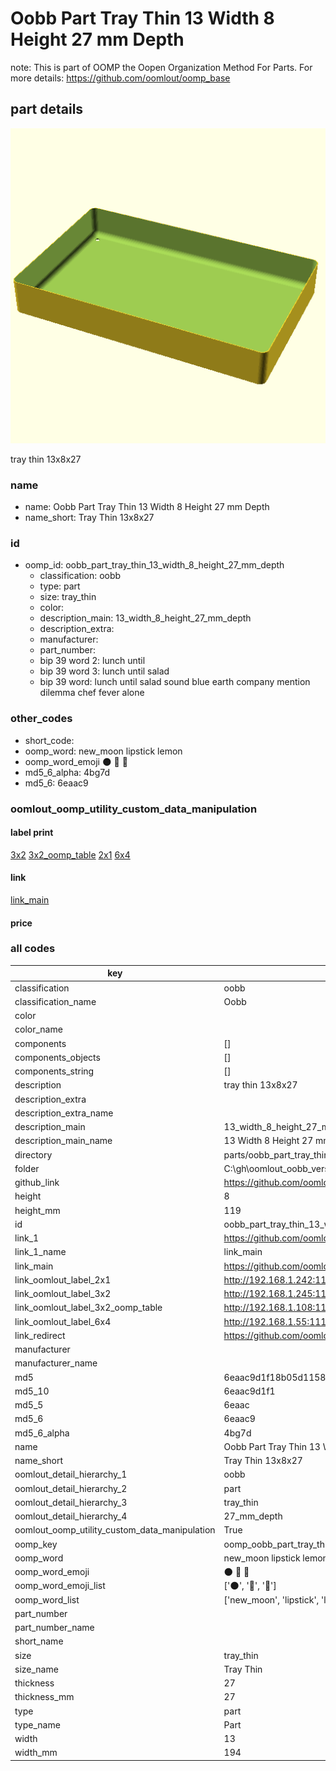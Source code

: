 # Oobb Part Tray Thin 13 Width 8 Height 27 mm Depth  

note: This is part of OOMP the Oopen Organization Method For Parts. For more details: https://github.com/oomlout/oomp_base

##  part details
  

[![](3dpr.png)](3dpr.png)

tray thin 13x8x27



### name
* name: Oobb Part Tray Thin 13 Width 8 Height 27 mm Depth
* name_short: Tray Thin 13x8x27 
### id
* oomp_id: oobb_part_tray_thin_13_width_8_height_27_mm_depth
  * classification: oobb
  * type: part
  * size: tray_thin
  * color: 
  * description_main: 13_width_8_height_27_mm_depth
  * description_extra: 
  * manufacturer: 
  * part_number: 
  * bip 39 word 2: lunch until
  * bip 39 word 3: lunch until salad
  * bip 39 word: lunch until salad sound blue earth company mention dilemma chef fever alone

### other_codes
* short_code: 
* oomp_word: new_moon lipstick lemon
* oomp_word_emoji :new_moon: :lipstick: :lemon:
* md5_6_alpha: 4bg7d
* md5_6: 6eaac9






### oomlout_oomp_utility_custom_data_manipulation
#### label print
[3x2](http://192.168.1.245:1112/?label=oomp%204bg7d)
[3x2_oomp_table](http://192.168.1.108:1112/?label=oomp%204bg7d)
[2x1](http://192.168.1.242:1112/?label=oomp%204bg7d)
[6x4](http://192.168.1.55:1112/?label=oomp%204bg7d)    

#### link

[link_main](https://github.com/oomlout/oomlout_oobb_version_4_generated_parts/tree/main/navigation_oomp/oobb/part/tray_thin/13_width_8_height_27_mm_depth/part)                              

#### price







### all codes 
| key | value |  
| --- | --- |  
| classification | oobb |  
| classification_name | Oobb |  
| color |  |  
| color_name |  |  
| components | [] |  
| components_objects | [] |  
| components_string | [] |  
| description | tray thin 13x8x27 |  
| description_extra |  |  
| description_extra_name |  |  
| description_main | 13_width_8_height_27_mm_depth |  
| description_main_name | 13 Width 8 Height 27 mm Depth |  
| directory | parts/oobb_part_tray_thin_13_width_8_height_27_mm_depth |  
| folder | C:\gh\oomlout_oobb_version_4_generated_parts\parts\oobb_part_tray_thin_13_width_8_height_27_mm_depth |  
| github_link | https://github.com/oomlout/oomlout_oomp_part_src/tree/main/parts/oobb_part_tray_thin_13_width_8_height_27_mm_depth |  
| height | 8 |  
| height_mm | 119 |  
| id | oobb_part_tray_thin_13_width_8_height_27_mm_depth |  
| link_1 | https://github.com/oomlout/oomlout_oobb_version_4_generated_parts/tree/main/navigation_oomp/oobb/part/tray_thin/13_width_8_height_27_mm_depth/part |  
| link_1_name | link_main |  
| link_main | https://github.com/oomlout/oomlout_oobb_version_4_generated_parts/tree/main/navigation_oomp/oobb/part/tray_thin/13_width_8_height_27_mm_depth/part |  
| link_oomlout_label_2x1 | http://192.168.1.242:1112/?label=oomp%204bg7d |  
| link_oomlout_label_3x2 | http://192.168.1.245:1112/?label=oomp%204bg7d |  
| link_oomlout_label_3x2_oomp_table | http://192.168.1.108:1112/?label=oomp%204bg7d |  
| link_oomlout_label_6x4 | http://192.168.1.55:1112/?label=oomp%204bg7d |  
| link_redirect | https://github.com/oomlout/oomlout_oobb_version_4_generated_parts/tree/main/parts/oobb_tray_thin_13_08_27 |  
| manufacturer |  |  
| manufacturer_name |  |  
| md5 | 6eaac9d1f18b05d1158c2cfd7cbb8c29 |  
| md5_10 | 6eaac9d1f1 |  
| md5_5 | 6eaac |  
| md5_6 | 6eaac9 |  
| md5_6_alpha | 4bg7d |  
| name | Oobb Part Tray Thin 13 Width 8 Height 27 mm Depth |  
| name_short | Tray Thin 13x8x27  |  
| oomlout_detail_hierarchy_1 | oobb |  
| oomlout_detail_hierarchy_2 | part |  
| oomlout_detail_hierarchy_3 | tray_thin |  
| oomlout_detail_hierarchy_4 | 27_mm_depth |  
| oomlout_oomp_utility_custom_data_manipulation | True |  
| oomp_key | oomp_oobb_part_tray_thin_13_width_8_height_27_mm_depth |  
| oomp_word | new_moon lipstick lemon |  
| oomp_word_emoji | :new_moon: :lipstick: :lemon: |  
| oomp_word_emoji_list | [':new_moon:', ':lipstick:', ':lemon:'] |  
| oomp_word_list | ['new_moon', 'lipstick', 'lemon'] |  
| part_number |  |  
| part_number_name |  |  
| short_name |  |  
| size | tray_thin |  
| size_name | Tray Thin |  
| thickness | 27 |  
| thickness_mm | 27 |  
| type | part |  
| type_name | Part |  
| width | 13 |  
| width_mm | 194 |  
